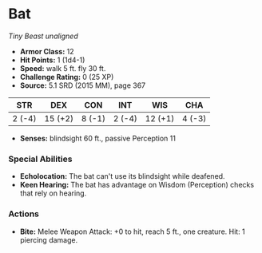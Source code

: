 # Bat

*Tiny* *Beast* *unaligned*

- **Armor Class:** 12
- **Hit Points:** 1 (1d4-1)
- **Speed:** walk 5 ft. fly 30 ft.
- **Challenge Rating:** 0 (25 XP)
- **Source:** 5.1 SRD (2015 MM), page 367

| STR | DEX | CON | INT | WIS | CHA |
| --- | --- | --- | --- | --- | --- |
| 2 (-4) | 15 (+2) | 8 (-1) | 2 (-4) | 12 (+1) | 4 (-3) |

- **Senses:** blindsight 60 ft., passive Perception 11

### Special Abilities

- **Echolocation:** The bat can't use its blindsight while deafened.
- **Keen Hearing:** The bat has advantage on Wisdom (Perception) checks that rely on hearing.

### Actions

- **Bite:** Melee Weapon Attack: +0 to hit, reach 5 ft., one creature. Hit: 1 piercing damage.


